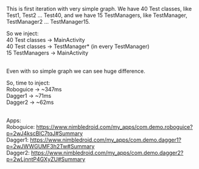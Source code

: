 This is first iteration with very simple graph. 
We have 40 Test classes, like Test1, Test2 ... Test40, and we have 15 TestManagers, 
like TestManager, TestManager2 ... TestManager15.

So we inject: <br>
40 Test classes -> MainActivity <br>
40 Test classes -> TestManager* (in every TestManager) <br>
15 TestManagers -> MainActivity <br> <br>

Even with so simple graph we can see huge difference.

So, time to inject:  <br>
Roboguice -> ~347ms <br>
Dagger1 -> ~71ms <br>
Dagger2 -> ~62ms <br>  <br>

Apps:  <br>
Roboguice: https://www.nimbledroid.com/my_apps/com.demo.roboguice?p=2wJ4kscBlC7tqJ#Summary  <br>
Dagger1:   https://www.nimbledroid.com/my_apps/com.demo.dagger1?p=2wJWWGUMF3h2Tw#Summary <br>
Dagger2:   https://www.nimbledroid.com/my_apps/com.demo.dagger2?p=2wLjnntP4GXyZU#Summary <br>
